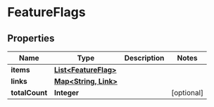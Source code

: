 

# FeatureFlags


## Properties

Name | Type | Description | Notes
------------ | ------------- | ------------- | -------------
**items** | [**List&lt;FeatureFlag&gt;**](FeatureFlag.md) |  | 
**links** | [**Map&lt;String, Link&gt;**](Link.md) |  | 
**totalCount** | **Integer** |  |  [optional]



